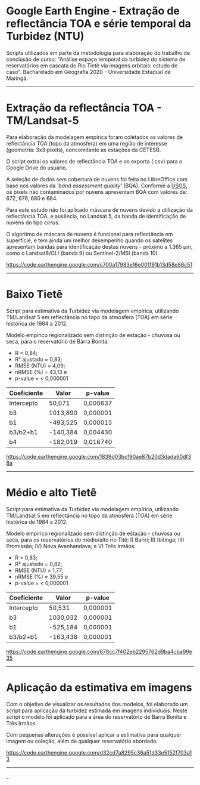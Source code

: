 # Google Earth Engine - Extração de reflectância TOA e série temporal da Turbidez (NTU)

<!-- Link simples na mesma janela -->


Scripts utilizados em parte da metodologia para elaboração do trabalho de conclusão de curso: "Análise espaço temporal da turbidez do sistema de reservatórios em cascata do Rio Tietê via imagens orbitais: estudo de caso". 
Bacharelado em Geografia 2020 - Universidade Estadual de Maringá.

________________________________________________________________________________________________________________________________________

# Extração da reflectância TOA - TM/Landsat-5

Para elaboração da modelagem empírica foram coletados os valores de reflectância TOA (topo da atmosfera) em uma região de interesse (geometria: 3x3 pixels), concomitante as estações da CETESB. 

O script extrai os valores de reflectância TOA e os exporta (.csv) para o Google Drive do usuário. 

A seleção de dados sem cobertura de nuvens foi feita no LibreOffice com base nos valores da <i>'band assessment quality'</i> (BQA). Conforme a <a href="https://www.usgs.gov/land-resources/nli/landsat/landsat-collection-1-level-1-quality-assessment-band?qt-science_support_page_related_con=0#qt-science_support_page_related_con"> USGS</a>, os pixels não contaminados por nuvens apresentam BQA com valores de: 672, 676, 680 e 684.

Para este estudo não foi aplicado máscara de nuvens devido a utilização da reflectância TOA, e ausência, no Landsat 5, da banda de identificação de nuvens do tipo <i>cirrus</i>. 

O algoritmo de máscara de nuvens é funcional para reflectância em superfície, e tem ainda um melhor desempenho quando os satelites apresentam bandas para identificação destas nuvens - próximo a 1.365 μm, como o Landsat8/OLI (banda 9) ou Sentinel-2/MSI (banda 10).

https://code.earthengine.google.com/c700a17983e16e001f91b13d58e86c51

________________________________________________________________________________________________________________________________________
                                                            
# Baixo Tietê

                                                            
Script para estimativa da Turbidez via modelagem empírica, utilizando TM/Landsat 5 em reflectância no topo da atmosfera (TOA) 
em série histórica de 1984 a 2012.

Modelo empírico regionalizado sem distinção de estação - chuvosa ou seca, para o reservatório de Barra Bonita:

- R = 0,84; 
- R² ajustado = 0,83; 
- RMSE (NTU) = 4,09; 
- nRMSE (%) = 43,13 e 
- p-value = < 0,000001



| Coeficiente   | Valor         | p-value      |
| ------------- | ------------- |------------- |
| Intercepto    |   50,071      | 0,000637     |
|b3             | 1013,890      | 0,000001     |
|b1             | -493,525      | 0,000015     |
|b3/b2+b1       | -140,384      | 0,004430     |
|b4             | -182,019      | 0,016740     |


https://code.earthengine.google.com/1839d03bcf90ae87b20d3dada60df38a


________________________________________________________________________________________________________________________________________
         
# Médio e alto Tietê
                                                            
Script para estimativa da Turbidez via modelagem empírica, utilizando TM/Landsat 5 em reflectância no topo da atmosfera (TOA) 
em série histórica de 1984 a 2012.

Modelo empírico regionalizado sem distinção de estação - chuvosa ou seca, para os reservatórios do médio/alto rio Titê:
I) Bariri; II) Ibitinga; III) Promissão; IV) Nova Avanhandava; e V) Três Irmãos.

- R = 0,83; 
- R² ajustado = 0,82;
- RMSE (NTU) = 1,77;
- nRMSE (%) = 39,55 e 
- p-value = < 0,000001


| Coeficiente   | Valor         | p-value      |
| ------------- | ------------- |------------- |
| Intercepto    |   50,531      | 0,000001     |
|b3             | 1030,032      | 0,000001     |
|b1             | -525,184      | 0,000001     |
|b3/b2+b1       | -163,438      | 0,000001     |

 https://code.earthengine.google.com/678cc7f402eb2295762d9ba4cba99e35


________________________________________________________________________________________________________________________________________

# Aplicação da estimativa em imagens

Com o objetivo de visualizar os resultados dos modelos, foi elaborado um script para aplicação da turbidez estimada em imagens indíviduais. Neste script o modelo foi aplicado para a área do reservatório de Barra Bonita e Três Irmãos. 

Com pequenas alterações é possível aplicar a estimativa para qualquer imagem ou coleção, além de qualquer reservatório abordado.

https://code.earthengine.google.com/d32cd7a8295c36a51d33e5152f703a13


________________________________________________________________________________________________________________________________________
_
